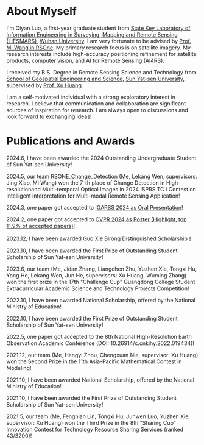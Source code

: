 
About Myself
======
I'm Qiyan Luo, a first-year graduate student from [State Key Laboratory of Information Engineering in Surveying, Mapping and Remote Sensing (LIESMARS)](https://liesmars.whu.edu.cn/index.htm), [Wuhan University](https://www.pku.edu.cn/). I am very fortunate to be advised by [Prof. Mi Wang in RSOne](http://rsone.whu.edu.cn/). My primary research focus is on satellite imagery. My research interests include high-accuracy positioning refinement for satellite products, computer vision, and AI for Remote Sensing (AI4RS).

I received my B.S. Degree in Remote Sensing Science and Technology from [School of Geospatial Engineering and Science](https://sges.sysu.edu.cn/), [Sun Yat-sen University](https://www.sysu.edu.cn/), supervised by [Prof. Xu Huang](https://sges.sysu.edu.cn/teacher/603).

I am a self-motivated individual with a strong exploratory interest in research. I believe that communication and collaboration are significant sources of inspiration for research. I am always open to discussions and look forward to exchanging ideas!

Publications and Awards
======
2024.6, I have been awarded the 2024 Outstanding Undergraduate Student of Sun Yat-sen University!

2024.5, our team RSONE_Change_Detection (Me, Lekang Wen, supervisors: Jing Xiao, Mi Wang) won the 7-th place of Change Detection in High-resolutionand Multi-temporal Optical Images in 2024 ISPRS TC Ⅰ Contest on Intelligent interpretation for Multi-modal Remote Sensing Application!

2024.3, one paper got accepted to [IGARSS 2024 as Oral Presentation](http://export.arxiv.org/abs/2405.06246)!

2024.2, one paper got accepted to [CVPR 2024 as Poster (Highlight, top 11.9% of accepted papers)](https://arxiv.org/abs/2404.02638)!

2023.12, I have been awarded Guo Xie Birong Distinguished Scholarship！

2023.10, I have been awarded the First Prize of Outstanding Student Scholarship of Sun Yat-sen University!

2023.6, our team (Me, Jidan Zhang, Liangchen Zhu, Yuzhen Xie, Tongxi Hu, Yong He, Lekang Wen, Jun He, supervisors: Xu Huang, Wuming Zhang) won the first prize in t​he 17th "Challenge Cup" Guangdong College Student Extracurricular Academic Science and Technology Projects Competition!

2022.10, I have been awarded National Scholarship, offered by the National Ministry of Education!

2022.10, I have been awarded the First Prize of Outstanding Student Scholarship of Sun Yat-sen University!

2022.5, one paper got accepted to the 8th National High-Resolution Earth Observation Academic Conference (DOI: 10.26914/c.cnkihy.2022.019434)!

2021.12, our team (Me, Hengyi Zhou, Chengxuan Nie, supervisor: Xu Huang) won the Second Prize in the 11th Asia-Pacific Mathematical Contest in Modeling!

2021.10, I have been awarded National Scholarship, offered by the National Ministry of Education!

2021.10, I have been awarded the First Prize of Outstanding Student Scholarship of Sun Yat-sen University!

2021.5, our team (Me, Fengnian Lin, Tongxi Hu, Junwen Luo, Yuzhen Xie, supervisor: Xu Huang) won the Third Prize in the 8th "Sharing Cup" Innovation Contest for Technology Resource Sharing Services (ranked 43/3200)!
